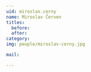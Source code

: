 ```yaml
---
uid: miroslav.cerny
name: Miroslav Červen
titles:
  before: 
  after:
category:
img: people/miroslav-cerny.jpg 

mail:

---
```


